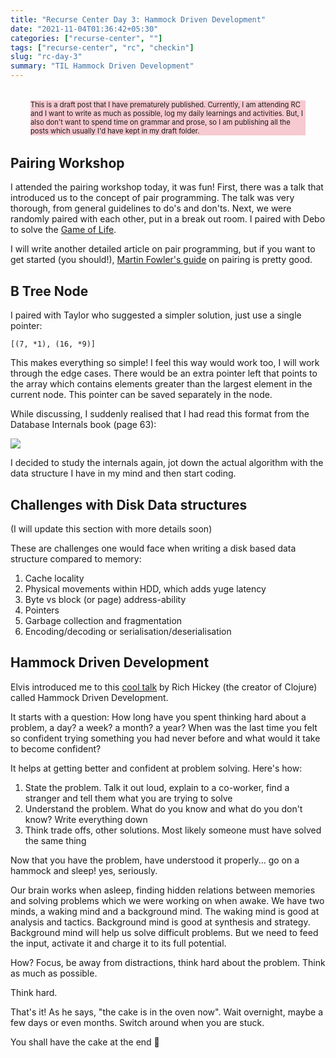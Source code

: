 ```yaml
---
title: "Recurse Center Day 3: Hammock Driven Development"
date: "2021-11-04T01:36:42+05:30"
categories: ["recurse-center", ""]
tags: ["recurse-center", "rc", "checkin"]
slug: "rc-day-3"
summary: "TIL Hammock Driven Development"
---
```


<div style="font-size: 0.7rem; margin: 2rem; background: #f7c9d0;"><p>This is a draft post that I have prematurely published. Currently, I am attending RC and I want to write as much as possible, log my daily learnings and activities. But, I also don't want to spend time on grammar and prose, so I am publishing all the posts which usually I'd have kept in my draft folder.</p></div>

## Pairing Workshop

I attended the pairing workshop today, it was fun! First, there was a talk that introduced us to the concept of pair programming. The talk was very thorough, from general guidelines to do's and don'ts. Next, we were randomly paired with each other, put in a break out room. I paired with Debo to solve the [Game of Life](https://en.wikipedia.org/wiki/Conway%27s_Game_of_Life).

I will write another detailed article on pair programming, but if you want to get started (you should!), [Martin Fowler's guide](https://martinfowler.com/articles/on-pair-programming.html) on pairing is pretty good.

## B Tree Node

I paired with Taylor who suggested a simpler solution, just use a single pointer:

```
[(7, *1), (16, *9)]
```

This makes everything so simple! I feel this way would work too, I will work through the edge cases. There would be an extra pointer left that points to the array which contains elements greater than the largest element in the current node. This pointer can be saved separately in the node.

While discussing, I suddenly realised that I had read this format from the Database Internals book (page 63):

![](/blag/images/2021/right-most-pointer.png)

I decided to study the internals again, jot down the actual algorithm with the data structure I have in my mind and then start coding.

## Challenges with Disk Data structures

(I will update this section with more details soon)

These are challenges one would face when writing a disk based data structure compared to memory:

1. Cache locality
2. Physical movements within HDD, which adds yuge latency
3. Byte vs block (or page) address-ability
4. Pointers
5. Garbage collection and fragmentation
6. Encoding/decoding or serialisation/deserialisation

## Hammock Driven Development

Elvis introduced me to this [cool talk](https://www.youtube.com/watch?v=f84n5oFoZBc) by Rich Hickey (the creator of Clojure) called Hammock Driven Development.

It starts with a question: How long have you spent thinking hard about a problem, a day? a week? a month? a year? When was the last time you felt so confident trying something you had never before and what would it take to become confident?

It helps at getting better and confident at problem solving. Here's how:

1. State the problem. Talk it out loud, explain to a co-worker, find a stranger and tell them what you are trying to solve
2. Understand the problem. What do you know and what do you don't know? Write everything down
3. Think trade offs, other solutions. Most likely someone must have solved the same thing

Now that you have the problem, have understood it properly... go on a hammock and sleep! yes, seriously.

Our brain works when asleep, finding hidden relations between memories and solving problems which we were working on when awake. We have two minds, a waking mind and a background mind. The waking mind is good at analysis and tactics. Background mind is good at synthesis and strategy. Background mind will help us solve difficult problems. But we need to feed the input, activate it and charge it to its full potential.

How? Focus, be away from distractions, think hard about the problem. Think as much as possible.

Think hard.

That's it! As he says, "the cake is in the oven now". Wait overnight, maybe a few days or even months. Switch around when you are stuck.

You shall have the cake at the end 🍰